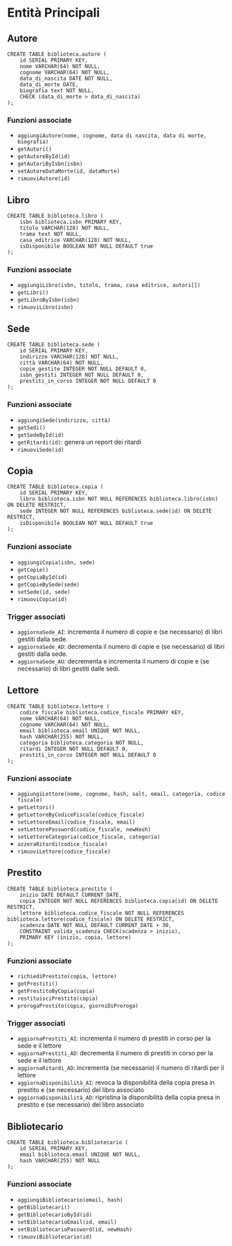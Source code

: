 # Entità Principali

## Autore
```
CREATE TABLE biblioteca.autore (
    id SERIAL PRIMARY KEY,
    nome VARCHAR(64) NOT NULL,
    cognome VARCHAR(64) NOT NULL,
    data_di_nascita DATE NOT NULL,
    data_di_morte DATE,
    biografia text NOT NULL,
    CHECK (data_di_morte > data_di_nascita)
);
```
### Funzioni associate
 - `aggiungiAutore(nome, cognome, data di nascita, data di morte, biografia)`
 - `getAutori()`
 - `getAutoreById(id)`
 - `getAutoriByIsbn(isbn)`
 - `setAutoreDataMorte(id, dataMorte)`
 - `rimuoviAutore(id)`

## Libro
```
CREATE TABLE biblioteca.libro (
    isbn biblioteca.isbn PRIMARY KEY,
    titolo VARCHAR(128) NOT NULL,
    trama text NOT NULL,
    casa_editrice VARCHAR(128) NOT NULL,
    isDisponibile BOOLEAN NOT NULL DEFAULT true
);
```
### Funzioni associate
 - `aggiungiLibro(isbn, titolo, trama, casa editrice, autori[])`
 - `getLibri()`
 - `getLibroByIsbn(isbn)`
 - `rimuoviLibro(isbn)`

## Sede
```
CREATE TABLE biblioteca.sede (
    id SERIAL PRIMARY KEY,
    indirizzo VARCHAR(128) NOT NULL,
    città VARCHAR(64) NOT NULL,
    copie_gestite INTEGER NOT NULL DEFAULT 0,
    isbn_gestiti INTEGER NOT NULL DEFAULT 0,
    prestiti_in_corso INTEGER NOT NULL DEFAULT 0
);
```
### Funzioni associate
 - `aggiungiSede(indirizzo, città)`
 - `getSedi()`
 - `getSedeById(id)`
 - `getRitardi(id)`: genera un report dei ritardi
 - `rimuoviSede(id)`

## Copia
```
CREATE TABLE biblioteca.copia (
    id SERIAL PRIMARY KEY,
    libro biblioteca.isbn NOT NULL REFERENCES biblioteca.libro(isbn) ON DELETE RESTRICT,
    sede INTEGER NOT NULL REFERENCES biblioteca.sede(id) ON DELETE RESTRICT,
    isDisponibile BOOLEAN NOT NULL DEFAULT true
);
```
### Funzioni associate
 - `aggiungiCopia(isbn, sede)`
 - `getCopie()`
 - `getCopiaById(id)`
 - `getCopieBySede(sede)`
 - `setSede(id, sede)`
 - `rimuoviCopia(id)`

### Trigger associati
 - `aggiornaSede_AI`: incrementa il numero di copie e (se necessario) di libri gestiti dalla sede.
 - `aggiornaSede_AD`: decrementa il numero di copie e (se necessario) di libri gestiti dalla sede.
 - `aggiornaSede_AU`: decrementa e incrementa il numero di copie e (se necessario) di libri gestiti dalle sedi.

## Lettore
```
CREATE TABLE biblioteca.lettore (
    codice_fiscale biblioteca.codice_fiscale PRIMARY KEY,
    nome VARCHAR(64) NOT NULL,
    cognome VARCHAR(64) NOT NULL,
    email biblioteca.email UNIQUE NOT NULL,
    hash VARCHAR(255) NOT NULL,
    categoria biblioteca.categoria NOT NULL,
    ritardi INTEGER NOT NULL DEFAULT 0,
    prestiti_in_corso INTEGER NOT NULL DEFAULT 0
);
```
### Funzioni associate
 - `aggiungiLettore(nome, cognome, hash, salt, email, categoria, codice fiscale)`
 - `getLettori()`
 - `getLettoreByCodiceFiscale(codice_fiscale)`
 - `setLettoreEmail(codice_fiscale, email)`
 - `setLettorePassword(codice_fiscale, newHash)`
 - `setLettoreCategoria(codice_fiscale, categoria)`
 - `azzeraRitardi(codice_fiscale)`
 - `rimuoviLettore(codice_fiscale)`

## Prestito
```
CREATE TABLE biblioteca.prestito (
    inizio DATE DEFAULT CURRENT_DATE,
    copia INTEGER NOT NULL REFERENCES biblioteca.copia(id) ON DELETE RESTRICT,
    lettore biblioteca.codice_fiscale NOT NULL REFERENCES biblioteca.lettore(codice_fiscale) ON DELETE RESTRICT,
    scadenza DATE NOT NULL DEFAULT CURRENT_DATE + 30,
    CONSTRAINT valida_scadenza CHECK(scadenza > inizio),
    PRIMARY KEY (inizio, copia, lettore)
);
```
### Funzioni associate
 - `richiediPrestito(copia, lettore)`
 - `getPrestiti()`
 - `getPrestitoByCopia(copia)`
 - `restituisciPrestito(copia)`
 - `prorogaPrestito(copia, giorniDiProroga)`

### Trigger associati
 - `aggiornaPrestiti_AI`: incrementa il numero di prestiti in corso per la sede e il lettore
 - `aggiornaPrestiti_AD`: decrementa il numero di prestiti in corso per la sede e il lettore
 - `aggiornaRitardi_AD`: incrementa (se necessario) il numero di ritardi per il lettore
 - `aggiornaDisponibilità_AI`: revoca la disponibilità della copia presa in prestito e (se necessario) del libro associato
 - `aggiornaDisponibilità_AD`: ripristina la disponibilità della copia presa in prestito e (se necessario) del libro associato

## Bibliotecario
```
CREATE TABLE biblioteca.bibliotecario (
    id SERIAL PRIMARY KEY,
    email biblioteca.email UNIQUE NOT NULL,
    hash VARCHAR(255) NOT NULL
);
```
### Funzioni associate
 - `aggiungiBibliotecario(email, hash)`
 - `getBibliotecari()`
 - `getBibliotecarioById(id)`
 - `setBibliotecarioEmail(id, email)`
 - `setBibliotecarioPassword(id, newHash)`
 - `rimuoviBibliotecario(id)`
